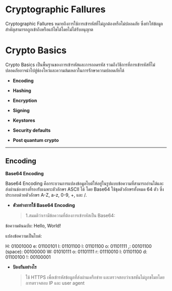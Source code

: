 # Cryptographic Fallures

Cryptographic Fallures หมายถึงการใช้การเข้ารหัสที่ไม่ถูกต้องหรือไม่ปลอดภัย ซึ่งทำให้ข้อมูลสำคัญสามารถถูกเข้าถึงหรือแก้ไขได้โดยไม่ได้รับอนุญาต

# Crypto Basics

Crypto Basics เป็นพื้นฐานของการเข้ารหัสและการถอดรหัส รวมถึงวิธีการที่การเข้ารหัสที่ไม่ปลอดภัยอาจนำไปสู่ช่องโหว่และความล้มเหลวในการรักษาความปลอดภัยได้

  - **Encoding**

  - **Hashing**

  - **Encryption**

  - **Signing**
    
  - **Keystores**

  - **Security defaults**

  - **Post quantum crypto**

___

## Encoding

**Base64 Encoding**

Base64 Encoding คือกระบวนการแปลงข้อมูลไบต์ให้อยู่ในรูปแบบข้อความที่สามารถอ่านได้และส่งผ่านช่องทางที่รองรับเฉพาะตัวอักษร ASCII ได้ โดย Base64 ใช้ชุดตัวอักษรทั้งหมด 64 ตัว ซึ่งประกอบด้วยตัวอักษร A-Z, a-z, 0-9, +, และ /.

  - **ตัวอย่างการใช้ Base64 Encoding**
    > 1.สมมติว่าเรามีข้อความที่ต้องการเข้ารหัสเป็น Base64:

ข้อความต้นฉบับ: Hello, World!

แปลงข้อความเป็นไบต์:

H: 01001000
e: 01100101
l: 01101100
l: 01101100
o: 01101111
,: 00101100
(space): 00100000
W: 01010111
o: 01101111
r: 01110010
l: 01101100
d: 01100100
!: 00100001

  - **ป้องกันอย่างไร**
    > ใช้ HTTPS เพื่อเข้ารหัสข้อมูลที่ส่งผ่านเครือข่าย และตรวจสอบว่าเซสชันไม่ถูกขโมยโดยการตรวจสอบ IP และ user agent
  
